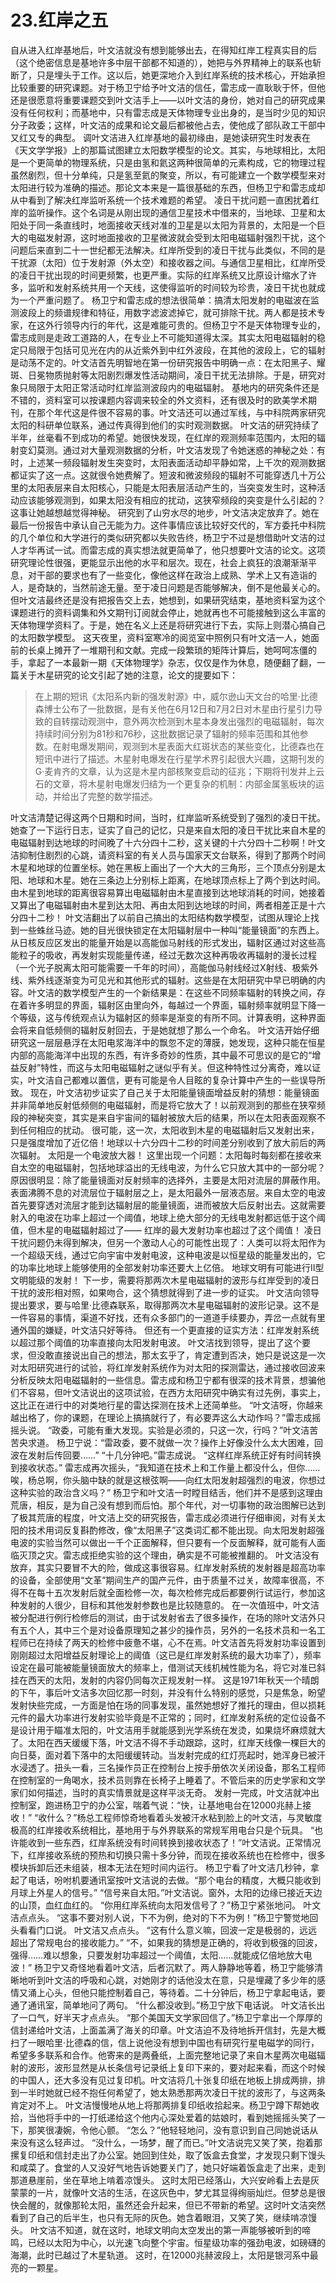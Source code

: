 # 23.红岸之五

自从进入红岸基地后，叶文洁就没有想到能够出去，在得知红岸工程真实目的后（这个绝密信息是基地许多中层干部都不知道的），她把与外界精神上的联系也斩断了，只是埋头于工作。这以后，她更深地介入到红岸系统的技术核心，开始承担比较重要的研究课题。对于杨卫宁给予叶文洁的信任，雷志成一直耿耿于怀，但他还是很愿意将重要课题交到叶文洁手上——以叶文洁的身份，她对自己的研究成果没有任何权利；而基地中，只有雷志成是天体物理专业出身的，是当时少见的知识分子政委；这样，叶文洁的成果和论文最后都被他占去，使他成了部队政工干部中又红又专的典型。
调叶文洁进入红岸基地的最初缘由，是她读研究生时发表在《天文学学报》上的那篇试图建立太阳数学模型的论文。其实，与地球相比，太阳是一个更简单的物理系统，只是由氢和氦这两种很简单的元素构成，它的物理过程虽然剧烈，但十分单纯，只是氢至氦的聚变，所以，有可能建立一个数学模型来对太阳进行较为准确的描述。那论文本来是一篇很基础的东西，但杨卫宁和雷志成却从中看到了解决红岸监听系统一个技术难题的希望。
凌日干扰问题一直困扰着红岸的监听操作。这个名词是从刚出现的通信卫星技术中借来的，当地球、卫星和太阳处于同一条直线时，地面接收天线对准的卫星是以太阳为背景的，太阳是一个巨大的电磁发射源，这时地面接收的卫星微波就会受到太阳电磁辐射强烈干扰，这个问题后来直到二十一世纪都无法解决。红岸所受到的凌日干扰与此类似，不同的是干扰源（太阳）位于发射源（外太空）和接收器之间。与通信卫星相比，红岸所受的凌日干扰出现的时间更频繁，也更严重。实际的红岸系统又比原设计缩水了许多，监听和发射系统共用一个天线，这使得监听的时间较为珍贵，凌日干扰也就成为一个严重问题了。
杨卫宁和雷志成的想法很简单：搞清太阳发射的电磁波在监测波段上的频谱规律和特征，用数字滤波滤掉它，就可排除干扰。两人都是技术专家，在这外行领导内行的年代，这是难能可贵的。但杨卫宁不是天体物理专业的，雷志成则是走政工道路的人，在专业上不可能知道得太深。其实太阳电磁辐射的稳定只局限于包括可见光在内的从近紫外到中红外波段，在其他的波段上，它的辐射是动荡不定的。叶文洁首先明智地在第一份研究报告中明确一点：在太阳黑子、耀斑、日冕物质抛射等太阳剧烈爆发性活动期间，凌日干扰无法排除。于是，研究对象只局限于太阳正常活动时红岸监测波段内的电磁辐射。
基地内的研究条件还是不错的，资料室可以按课题内容调来较全的外文资料，还有很及时的欧美学术期刊，在那个年代这是件很不容易的事。叶文洁还可以通过军线，与中科院两家研究太阳的科研单位联系，通过传真得到他们的实时观测数据。
叶文洁的研究持续了半年，丝毫看不到成功的希望。她很快发现，在红岸的观测频率范围内，太阳的辐射变幻莫测。通过对大量观测数据的分析，叶文洁发现了令她迷惑的神秘之处：有时，上述某一频段辐射发生突变时，太阳表面活动却平静如常，上千次的观测数据都证实了这一点。这就很令她费解了。短波和微波频段的辐射不可能穿透几十万公里的太阳表层来自太阳核心，只能是太阳表层活动产生的，当突变发生时，这种活动应该能够观测到，如果太阳没有相应的扰动，这狭窄频段的突变是什么引起的？这事让她越想越觉得神秘。
研究到了山穷水尽的地步，叶文洁决定放弃了。她在最后一份报告中承认自己无能为力。这件事情应该比较好交代的，军方委托中科院的几个单位和大学进行的类似研究都以失败告终，杨卫宁不过是想借助叶文洁的过人才华再试一试。而雷志成的真实想法就更简单了，他只想要叶文洁的论文。这项研究理论性很强，更能显示出他的水平和层次。现在，社会上疯狂的浪潮渐渐平息，对干部的要求也有了一些变化，像他这样在政治上成熟、学术上又有造诣的人，是奇缺的，当然前途无量。至于凌日问题是否能够解决，倒不是他最关心的。
但叶文洁最终还是没有把报告交上去，她想到，如果研究结束，基地资料室为这个课题进行的资料调集和外文期刊订阅就会停止，她就再也不可能接触到这么丰富的天体物理学资料了。于是，她在名义上还是将研究进行下去，实际上则潜心搞自己的太阳数学模型。
这天夜里，资料室寒冷的阅览室中照例只有叶文洁一人，她面前的长桌上摊开了一堆期刊和文献。完成一段繁琐的矩阵计算后，她呵呵冻僵的手，拿起了一本最新一期《天体物理学》杂志，仅仅是作为休息，随便翻了翻，一篇关于木星研究的论文引起了她的注意，论文的提要如下：

> 在上期的短讯《太阳系内新的强发射源》中，威尔逊山天文台的哈里·比德森博士公布了一批数据，是有关他在6月12日和7月2日对木星由行星引力导致的自转摆动观测中，意外两次检测到木星本身发出强烈的电磁辐射，每次持续时间分别为81秒和76秒，这批数据记录了辐射的频率范围和其他参数。在射电爆发期间，观测到木星表面大红斑状态的某些变化，比德森也在短讯中进行了描述。木星射电爆发在行星学术界引起很大兴趣，这期刊发的G·麦肯齐的文章，认为这是木星内部核聚变启动的征兆；下期将刊发井上云石的文章，将木星射电爆发归结为一个更复杂的机制：内部金属氢板块的运动，并给出了完整的数学描述。

叶文洁清楚记得这两个日期和时间，当时，红岸监听系统受到了强烈的凌日干扰。她查了一下运行日志，证实了自己的记忆，只是来自太阳的凌日干扰比来自木星的电磁辐射到达地球的时间晚了十六分四十二秒，这关键的十六分四十二秒啊！叶文洁抑制住剧烈的心跳，请资料室的有关人员与国家天文台联系，得到了那两个时间木星和地球的位置坐标。她在黑板上画出了一个大大的三角形，三个顶点分别是太阳、地球和木星。她在三条边上分别标上距离，在地球顶点标上了两个到达时间。由木星到地球的距离很容易算出电磁辐射由木星直接到达地球消耗的时间，她接着又算出了电磁辐射由木星到达太阳、再由太阳到达地球的时间，两者相差正是十六分四十二秒！
叶文洁翻出了以前自己搞出的太阳结构数学模型，试图从理论上找到一些蛛丝马迹。她的目光很快锁定在太阳辐射层中一种叫“能量镜面”的东西上。从日核反应区发出的能量开始是以高能伽马射线的形式发出，辐射区通过对这些高能粒子的吸收，再发射实现能量传递，经过无数次这种再吸收再辐射的漫长过程（一个光子脱离太阳可能需要一千年的时间），高能伽马射线经过X射线、极紫外线、紫外线逐渐变为可见光和其他形式的辐射。这些是在太阳研究中早已明确的内容。叶文洁的数学模型产生的一个新结果是：在这些不同频率辐射的转换之间，存在着许多明显的界面，辐射区由里向外，每越过一个界面，辐射频率就明显下降一个等级，这与传统观点认为辐射区的频率是渐变的有所不同。计算表明，这种界面会将来自低频侧的辐射反射回去，于是她就想了那么一个命名。
叶文洁开始仔细研究这一层层悬浮在太阳电浆海洋中的飘忽不定的薄膜，她发现，这种只能在恒星内部的高能海洋中出现的东西，有许多奇妙的性质，其中最不可思议的是它的“增益反射”特性，而这与太阳电磁辐射之谜似乎有关。但这种特性过分离奇，难以证实，叶文洁自己都难以置信，更有可能是令人目眩的复杂计算中产生的一些误导所致。
现在，叶文洁初步证实了自己关于太阳能量镜面增益反射的猜想：能量镜面并非简单地反射低频侧的电磁辐射，而是将它放大了！以前观测到的那些在狭窄频段的神秘突变，其实是来自宇宙间的辐射被放大后的结果，所以在太阳表面观察不到任何相应的扰动。
很可能，这一次，太阳收到木星的电磁辐射后又发射出来，只是强度增加了近亿倍！地球以十六分四十二秒的时间差分别收到了放大前后的两次辐射。
太阳是一个电波放大器！
这里出现一个问题：太阳每时每刻都在接收来自太空的电磁辐射，包括地球溢出的无线电波，为什么它只放大其中的一部分呢？原因很明显：除了能量镜面对反射频率的选择外，主要是太阳对流层的屏蔽作用。表面沸腾不息的对流层位于辐射层之上，是太阳最外一层液态层。来自太空的电波首先要穿透对流层才能到达辐射层的能量镜面，进而被放大后反射出去。这就需要射入的电波在功率上超过一个阈值，地球上绝大部分的无线电发射都远低于这个阈值，但木星的电磁辐射超过了——
红岸的最大发射功率也超过了这个阈值！
凌日干扰问题仍未得到解决，但另一个激动人心的可能性出现了：人类可以将太阳作为一个超级天线，通过它向宇宙中发射电波，这种电波是以恒星级的能量发出的，它的功率比地球上能够使用的全部发射功率还要大上亿倍。
地球文明有可能进行Ⅱ型文明能级的发射！
下一步，需要将那两次木星电磁辐射的波形与红岸受到的凌日干扰的波形相对照，如果吻合，这个猜想就得到了进一步的证实。
叶文洁向领导提出要求，要与哈里·比德森联系，取得那两次木星电磁辐射的波形记录。这不是一件容易的事情，渠道不好找，还有众多部门的一道道手续要办，弄岔一点就有里通外国的嫌疑，叶文洁只好等待。
但还有一个更直接的证实方法：红岸发射系统以超过那个阈值的功率直接向太阳发射电波。
叶文洁找到领导，提出了这个要求，但没敢直接说出自己的想法，那太玄乎了，肯定遭到否决，她只是说这是一次对太阳研究进行的试验，将红岸发射系统作为对太阳的探测雷达，通过接收回波来分析反映太阳电磁辐射的一些信息。雷志成和杨卫宁都有很深的技术背景，想骗他们不容易，但叶文洁说出的这项试验，在西方太阳研究中确实有过先例，事实上，这比正在进行中的对类地行星的雷达探测在技术上还简单些。
“叶文洁呀，你越来越出格了，你的课题，在理论上搞搞就行了，有必要弄这么大动作吗？”雷志成摇摇头说。
“政委，可能有重大发现。实验是必须的，只这一次，行吗？”叶文洁苦苦央求道。
杨卫宁说：“雷政委，要不就做一次？操作上好像没什么太大困难，回波在发射后传回要……”
“十几分钟吧。”雷志成说。
“这样红岸系统正好有时间转换到接收状态。”
雷志成再次摇头，“我知道在技术上和工作量上都没什么，但你……唉，杨总啊，你头脑中缺的就是这根弦啊——向红太阳发射超强烈的电波，你想过这种实验的政治含义吗？”
杨卫宁和叶文洁一时瞠目结舌，他们并不是感到这理由荒唐，相反，是为自己没有想到而后怕。那个年代，对一切事物的政治图解已达到了极其荒唐的程度，叶文洁上交的研究报告，雷志成必须进行仔细审阅，对有关太阳的技术用词反复斟酌修改，像“太阳黑子”这类词汇都不能出现。向太阳发射超强电波的实验当然可以做出一千个正面解释，但只要有一个反面解释，就可能有人面临灭顶之灾。雷志成拒绝实验的这个理由，确实是不可能被推翻的。
叶文洁没有放弃，其实只要冒不大的险，做成这事很容易。红岸发射系统的发射器是超高功率的设备，全部使用“文革”期间生产的国产元件，由于质量不过关，故障率很高，不得不在每十五次发射后就全面检修一次，每次检修完成后都要例行试运行，参加这种发射的人很少，目标和其他发射参数也是比较随意的。
在一次值班中，叶文洁被分配进行例行检修后的测试，由于试发射省去了很多操作，在场的除叶文洁外只有五个人，其中三个是对设备原理知之甚少的操作员，另外的一名技术员和一名工程师已在持续了两天的检修中疲惫不堪，心不在焉。叶文洁首先将发射功率设置到刚刚超过太阳增益反射理论上的阈值（这已是红岸发射系统的最大功率了），频率设定在最可能被能量镜面放大的频率上，借测试天线机械性能为名，将它对准已斜挂在西天的太阳，发射的内容仍同每次正规发射一样。
这是1971年秋天一个晴朗的下午，事后叶文洁多次回忆那一时刻，并没有什么特别的感觉，只是焦急，盼望发射快些完成，一方面是怕在场的同事发现，虽然她想好了推托的理由，但以损耗元件的最大功率进行发射实验毕竟是不正常的；同时，红岸发射系统的定位设备不是设计用于瞄准太阳的，叶文洁用手就能感到光学系统在发烫，如果烧坏麻烦就大了。太阳在西天缓缓下落，叶文洁不得不手动跟踪，这时，红岸天线像一棵巨大的向日葵，面对着下落中的太阳缓缓转动。当发射完成的红灯亮起时，她浑身已被汗水浸透了。扭头一看，三名操作员正在控制台上按手册依次关闭设备，那名工程师在控制室的一角喝水，技术员则靠在长椅子上睡着了。不管后来的历史学家和文学家们如何描述，当时的真实情景就是这样平淡无奇。
发射一完成，叶文洁就冲出控制室，跑进杨卫宁的办公室，喘着气说：“快，让基地电台在12000兆赫上接收！”
“收什么？”杨总工程师惊奇地看着头发被汗水粘到脸上的叶文洁，与灵敏度极高的红岸接收系统相比，基地用于与外界联系的常规军用电台只是个玩具。
“也许能收到一些东西，红岸系统没有时间转换到接收状态了！”叶文洁说。正常情况下，红岸接收系统的预热和切换只需十多分钟，而现在接收系统也在检修中，很多模块拆卸后还未组装，根本无法在短时间内运行。
杨卫宁看了叶文洁几秒钟，拿起了电话，吩咐机要通讯室按叶文洁说的去做。“那个电台的精度，大概只能收到月球上外星人的信号。”
“信号来自太阳。”叶文洁说。窗外，太阳的边缘已接近天边的山顶，血红血红的。
“你用红岸系统向太阳发信号了？”杨卫宁紧张地问。
叶文洁点点头。
“这事不要对别人说，下不为例，绝对的下不为例！”杨卫宁警觉地回头看看门口说。
叶文洁又点点头。
“这有什么意义嘛，回波一定是极弱的，远远超出了常规电台的接收能力。”
“不，如果我的猜想是正确的，将收到极强的回波，强得……难以想象，只要发射功率超过一个阈值，太阳……就能成亿倍地放大电波！”
杨卫宁又奇怪地看着叶文洁，后者沉默了。两人静静地等着，杨卫宁能够清晰地听到叶文洁的呼吸和心跳，对她刚才的话他没太在意，只是埋藏了多少年的感情又涌上心头，但他只能控制着自己，等待着。二十分钟后，杨卫宁拿起电话，要通了通讯室，简单地问了两句。
“什么都没收到。”杨卫宁放下电话说。
叶文洁长出了一口气，好半天才点点头。
“那个美国天文学家回信了。”杨卫宁拿出一个厚厚的信封递给叶文洁，上面盖满了海关的印章。叶文洁迫不及待地拆开信封，先是大概扫了一眼哈里·比德森的信，信上说他没有想到中国也有研究行星电磁学的同行，希望多多联系和合作。他寄来的是两叠纸，上面完整地记录了来自木星两次电磁辐射的波形，波形显然是从长条信号记录纸上复印下来的，要对起来看，而这个时候的中国人，还大多没有见过复印机。叶文洁将几十张复印纸在地板上排成两排，排到一半时她就已经不抱任何希望了，她太熟悉那两次凌日干扰的波形了，与这两条肯定对不上。
叶文洁慢慢地从地上将那两排复印纸收拾起来。杨卫宁蹲下帮她收拾，当他将手中的一打纸递给这个他内心深处爱着的姑娘时，看到她摇摇头笑了一下，那笑很凄婉，令他心颤。
“怎么？”他轻轻地问，没有意识到自己同她说话从来没有这么轻声过。
“没什么，一场梦，醒了而已。”叶文洁说完又笑了笑，抱着那摞复印纸和信封走出了办公室。她回到住处，取了饭盒去食堂，才发现只剩下馒头和咸菜了。食堂的人又没好气地告诉她要关门了，她只好端着饭盒走了出来，走到那道悬崖前，坐在草地上啃着凉馒头。
这时太阳已经落山，大兴安岭看上去是灰蒙蒙的一片，就像叶文洁的生活，在这灰色中，梦尤其显得绚丽灿烂。但梦总是很快会醒的，就像那轮太阳，虽然还会升起来，但已不带新的希望。这时叶文洁突然看到了自己的后半生，也只有无际的灰色。她含着眼泪，又笑了笑，继续啃凉馒头。
叶文洁不知道，就在这时，地球文明向太空发出的第一声能够被听到的啼鸣，已经以太阳为中心，以光速飞向整个宇宙。恒星级功率的强劲电波，如磅礴的海潮，此时已越过了木星轨道。
这时，在12000兆赫波段上，太阳是银河系中最亮的一颗星。
